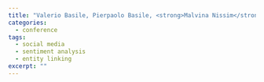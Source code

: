 ```yaml
---
title: "Valerio Basile, Pierpaolo Basile, <strong>Malvina Nissim</strong>, and Nicole Novielli. Deep Tweets: from Entity Linking to Sentiment Analysis. In <em>Proceedings of CLIC-It 2015. Trento, Italy</em>. 2015."
categories: 
  - conference
tags:
  - social media
  - sentiment analysis
  - entity linking
excerpt: ""
---
```




